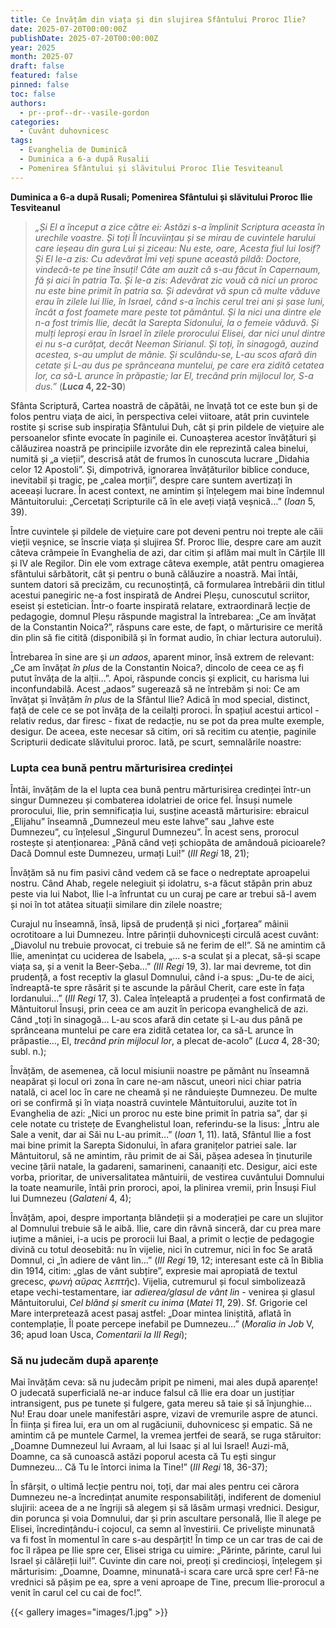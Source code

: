 ```yaml
---
title: Ce învățăm din viața și din slujirea Sfântului Proroc Ilie?
date: 2025-07-20T00:00:00Z
publishDate: 2025-07-20T00:00:00Z
year: 2025
month: 2025-07
draft: false
featured: false
pinned: false
toc: false
authors:
  - pr--prof--dr--vasile-gordon
categories:
  - Cuvânt duhovnicesc
tags:
  - Evanghelia de Duminică
  - Duminica a 6-a după Rusalii
  - Pomenirea Sfântului și slăvitului Proroc Ilie Tesviteanul 
---
```

**Duminica a 6-a după Rusali; Pomenirea Sfântului și slăvitului Proroc Ilie Tesviteanul**

> _„Și El a început a zice către ei: Astăzi s-a împlinit Scriptura aceasta în urechile voastre. Și toți Îl încuviințau și se mirau de cuvintele harului care ieșeau din gura Lui și ziceau: Nu este, oare, Acesta fiul lui Iosif? Și El le-a zis: Cu adevărat Îmi veți spune această pildă: Doctore, vindecă-te pe tine însuți! Câte am auzit că s-au făcut în Capernaum, fă și aici în patria Ta. Și le-a zis: Adevărat zic vouă că nici un proroc nu este bine primit în patria sa. Și adevărat vă spun că multe văduve erau în zilele lui Ilie, în Israel, când s-a închis cerul trei ani și șase luni, încât a fost foamete mare peste tot pământul. Și la nici una dintre ele n-a fost trimis Ilie, decât la Sarepta Sidonului, la o femeie văduvă. Și mulți leproși erau în Israel în zilele prorocului Elisei, dar nici unul dintre ei nu s-a curățat, decât Neeman Sirianul. Și toți, în sinagogă, auzind acestea, s-au umplut de mânie. Și sculându-se, L-au scos afară din cetate și L-au dus pe sprânceana muntelui, pe care era zidită cetatea lor, ca să-L arunce în prăpastie; Iar El, trecând prin mijlocul lor, S-a dus.”_ (**_Luca_ 4, 22-30**)

Sfânta Scriptură, Cartea noastră de căpătâi, ne învață tot ce este bun și de folos pentru viața de aici, în perspectiva celei viitoare, atât prin cuvintele rostite și scrise sub inspirația Sfântului Duh, cât și prin pildele de viețuire ale persoanelor sfinte evocate în paginile ei. Cunoașterea acestor învățături și călăuzirea noastră pe principiile izvorâte din ele reprezintă calea binelui, numită și „a vieții”, descrisă atât de frumos în cunoscuta lucrare „Didahia celor 12 Apostoli”. Și, dimpotrivă, ignorarea învățăturilor biblice conduce, inevitabil și tragic, pe „calea morții”, despre care suntem avertizați în aceeași lucrare. În acest context, ne amintim și înțelegem mai bine îndemnul Mântuitorului: „Cercetați Scripturile că în ele aveți viață veșnică…” (_Ioan_ 5, 39).

Între cuvintele și pildele de viețuire care pot deveni pentru noi trepte ale căii vieții veșnice, se înscrie viața și slujirea Sf. Proroc Ilie, despre care am auzit câteva crâmpeie în Evanghelia de azi, dar citim și aflăm mai mult în Cărțile III și IV ale Regilor. Din ele vom extrage câteva exemple, atât pentru omagierea sfântului sărbătorit, cât și pentru o bună călăuzire a noastră. Mai întâi, suntem datori să precizăm, cu recunoștință, că formularea întrebării din titlul acestui panegiric ne-a fost inspirată de Andrei Pleșu, cunoscutul scriitor, eseist și estetician. Într-o foarte inspirată relatare, extraordinară lecție de pedagogie, domnul Pleșu răspunde magistral la întrebarea: „Ce am învățat de la Constantin Noica?”, răspuns care este, de fapt, o mărturisire ce merită din plin să fie citită (disponibilă și în format audio, în chiar lectura autorului).

Întrebarea în sine are și _un adaos_, aparent minor, însă extrem de relevant: „Ce am învățat _în plus_ de la Constantin Noica?, dincolo de ceea ce aș fi putut învăța de la alții…”. Apoi, răspunde concis și explicit, cu harisma lui inconfundabilă. Acest „adaos” sugerează să ne întrebăm și noi: Ce am învățat și învățăm _în plus_ de la Sfântul Ilie? Adică în mod special, distinct, față de cele ce se pot învăța de la ceilalți proroci. În spațiul acestui articol - relativ redus, dar firesc - fixat de redacție, nu se pot da prea multe exemple, desigur. De aceea, este necesar să citim, ori să recitim cu atenție, paginile Scripturii dedicate slăvitului proroc. Iată, pe scurt, semnalările noastre:

### Lupta cea bună pentru mărturisirea credinței

Întâi, învățăm de la el lupta cea bună pentru mărturisirea credinței într-un singur Dumnezeu și combaterea idolatriei de orice fel. Însuși numele prorocului, Ilie, prin semnificația lui, susține această mărturisire: ebraicul „Elijahu” înseamnă „Dumnezeul meu este Iahve” sau „Iahve este Dumnezeu”, cu înțelesul „Singurul Dumnezeu”. În acest sens, prorocul rostește și atenționarea: „Până când veți șchiopăta de amândouă picioarele? Dacă Domnul este Dumnezeu, urmați Lui!” (_III Regi_ 18, 21);

Învățăm să nu fim pasivi când vedem că se face o nedreptate aproapelui nostru. Când Ahab, regele nelegiuit și idolatru, s-a făcut stăpân prin abuz peste via lui Nabot, Ilie l-a înfruntat cu un curaj pe care ar trebui să-l avem și noi în tot atâtea situații similare din zilele noastre;

Curajul nu înseamnă, însă, lipsă de prudență și nici „forțarea” mâinii ocrotitoare a lui Dumnezeu. Între părinții duhovnicești circulă acest cuvânt: „Diavolul nu trebuie provocat, ci trebuie să ne ferim de el!”. Să ne amintim că Ilie, amenințat cu uciderea de Isabela, „… s-a sculat și a plecat, să-și scape viața sa, și a venit la Beer-Șeba…” _(III Regi_ 19, 3). Iar mai devreme, tot din prudență, a fost receptiv la glasul Domnului, când i-a spus: „Du-te de aici, îndreaptă-te spre răsărit și te ascunde la pârâul Cherit, care este în fața Iordanului…” (_III Regi_ 17, 3). Calea înțeleaptă a prudenței a fost confirmată de Mântuitorul Însuși, prin ceea ce am auzit în pericopa evanghelică de azi. Când „toți în sinagogă… L-au scos afară din cetate și L-au dus până pe sprânceana muntelui pe care era zidită cetatea lor, ca să-L arunce în prăpastie…, El, _trecând prin mijlocul lor_, a plecat de-acolo” (_Luca_ 4, 28-30; subl. n.);

Învățăm, de asemenea, că locul misiunii noastre pe pământ nu înseamnă neapărat și locul ori zona în care ne-am născut, uneori nici chiar patria natală, ci acel loc în care ne cheamă și ne rânduiește Dumnezeu. De multe ori se confirmă și în viața noastră cuvintele Mântuitorului, auzite tot în Evanghelia de azi: „Nici un proroc nu este bine primit în patria sa”, dar și cele notate cu tristețe de Evanghelistul Ioan, referindu-se la Iisus: „Întru ale Sale a venit, dar ai Săi nu L-au primit…” (_Ioan_ 1, 11). Iată, Sfântul Ilie a fost mai bine primit la Sarepta Sidonului, în afara granițelor patriei sale. Iar Mântuitorul, să ne amintim, rău primit de ai Săi, pășea adesea în ținuturile vecine țării natale, la gadareni, samarineni, canaaniți etc. Desigur, aici este vorba, prioritar, de universalitatea mântuirii, de vestirea cuvântului Domnului la toate neamurile, întâi prin proroci, apoi, la plinirea vremii, prin Însuși Fiul lui Dumnezeu (_Galateni_ 4, 4);

Învățăm, apoi, despre importanța blândeții și a moderației pe care un slujitor al Domnului trebuie să le aibă. Ilie, care din râvnă sinceră, dar cu prea mare iuțime a mâniei, i-a ucis pe prorocii lui Baal, a primit o lecție de pedagogie divină cu totul deosebită: nu în vijelie, nici în cutremur, nici în foc Se arată Domnul, ci „în adiere de vânt lin…” (_III Regi_ 19, 12; interesant este că în Biblia din 1914, citim: „glas de vânt subțire”, expresie mai apropiată de textul grecesc, _φωνὴ αὔρας λεπτῆς_). Vijelia, cutremurul și focul simbolizează etape vechi-testamentare, iar _adierea/glasul de vânt lin_ - venirea și glasul Mântuitorului, _Cel blând și smerit cu inima_ (_Matei 11_, 29). Sf. Grigorie cel Mare interpretează acest pasaj astfel: „Doar mintea liniștită, aflată în contemplație, Îl poate percepe inefabil pe Dumnezeu…” (_Moralia in Job_ V, 36; apud Ioan Usca, _Comentarii la III Regi_);

### Să nu judecăm după aparențe

Mai învățăm ceva: să nu judecăm pripit pe nimeni, mai ales după aparențe! O judecată superficială ne-ar induce falsul că Ilie era doar un justițiar intransigent, pus pe tunete și fulgere, gata mereu să taie și să înjunghie… Nu! Erau doar unele manifestări aspre, vizavi de vremurile aspre de atunci. În ființa și firea lui, era un om al rugăciunii, duhovnicesc și empatic. Să ne amintim că pe muntele Carmel, la vremea jertfei de seară, se ruga stăruitor: „Doamne Dumnezeul lui Avraam, al lui Isaac și al lui Israel! Auzi-mă, Doamne, ca să cunoască astăzi poporul acesta că Tu ești singur Dumnezeu… Că Tu le întorci inima la Tine!” (_III Regi_ 18, 36-37);

În sfârșit, o ultimă lecție pentru noi, toți, dar mai ales pentru cei cărora Dumnezeu ne-a încredințat anumite responsabilități, indiferent de domeniul slujirii: aceea de a ne îngriji să alegem și să lăsăm urmași vrednici. Desigur, din porunca și voia Domnului, dar și prin ascultare personală, Ilie îl alege pe Elisei, încredințându-i cojocul, ca semn al învestirii. Ce priveliște minunată va fi fost în momentul în care s-au despărțit! În timp ce un car tras de cai de foc îl răpea pe Ilie spre cer, Elisei striga cu uimire: „Părinte, părinte, carul lui Israel și călăreții lui!”. Cuvinte din care noi, preoți și credincioși, înțelegem și mărturisim: „Doamne, Doamne, minunată-i scara care urcă spre cer! Fă-ne vrednici să pășim pe ea, spre a veni aproape de Tine, precum Ilie-prorocul a venit în carul cel cu cai de foc!”.

{{< gallery images="images/1.jpg" >}}